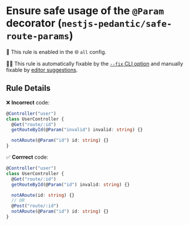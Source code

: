 # Ensure safe usage of the `@Param` decorator (`nestjs-pedantic/safe-route-params`)

💼 This rule is enabled in the 🌐 `all` config.

🔧💡 This rule is automatically fixable by the [`--fix` CLI option](https://eslint.org/docs/latest/user-guide/command-line-interface#--fix) and manually fixable by [editor suggestions](https://eslint.org/docs/developer-guide/working-with-rules#providing-suggestions).

<!-- end auto-generated rule header -->

## Rule Details

❌ **Incorrect** code:

```ts
@Controller("user")
class UserController {
  @Get("route/:id")
  getRouteById(@Param("invalid") invalid: string) {}

  notARoute(@Param("id") id: string) {}
}
```

✅ **Corrrect** code:

```ts
@Controller("user")
class UserController {
  @Get("route/:id")
  getRouteById(@Param("id") invalid: string) {}

  notARoute(id: string) {}
  // OR
  @Post("route/:id")
  notARoute(@Param("id") id: string) {}
}
```
